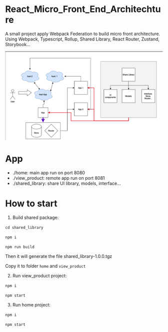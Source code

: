 # React_Micro_Front_End_Architechture
A small project apply Webpack Federation to build micro front architecture. Using Webpack, Typescript, Rollup, Shared Library, React Router, Zustand, Storybook...


![Architechture](https://github.com/Tony1106/React_Micro_Front_End_Architechture/blob/master/architechture.png?raw=true)
# App
* ./home: main app run on port 8080
* ./view_product: remote app run on port 8081
* ./shared_library: share UI library, models, interface...

# How to start

1. Build shared package:

`cd shared_library`

`npm i`

`npm run build`

Then it will generate the file shared_library-1.0.0.tgz

Copy it to folder `home` and `view_product`

2. Run view_product project:

`npm i`

`npm start`

3. Run home project:

`npm i`

`npm start`

